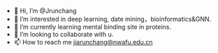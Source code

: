 - 👋 Hi, I’m @Jrunchang
- 👀 I’m interested in deep learning, date mining，bioinformatics&GNN.
- 🌱 I’m currently learning mental binding site in proteins.
- 💞️ I’m looking to collaborate with u.
- 📫 How to reach me jiarunchang@nwafu.edu.cn

<!---
Jrunchang/Jrunchang is a ✨ special ✨ repository because its `README.md` (this file) appears on your GitHub profile.
You can click the Preview link to take a look at your changes.
--->
